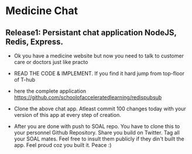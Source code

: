 # Medicine Chat

## Release1: Persistant chat application NodeJS, Redis, Express.

- Ok you have a medicine website but now you need to talk to customer care or doctors just like practo

- READ THE CODE & IMPLEMENT. If you find it hard jump from top-floor of T-hub

- here the complete application https://github.com/schoolofacceleratedlearning/redispubsub

- Clone the above chat app. Atleast commit 100 changes today with your version of this app at every step of creation. 

- After you are done with push to SOAL repo. You have to clone this to your personnel Github Repository. Share you build on Twitter. Tag all your SOAL mates. Feel free to insult them publicly if they din't built the app. Feel proud coz you built it. Peace :)
